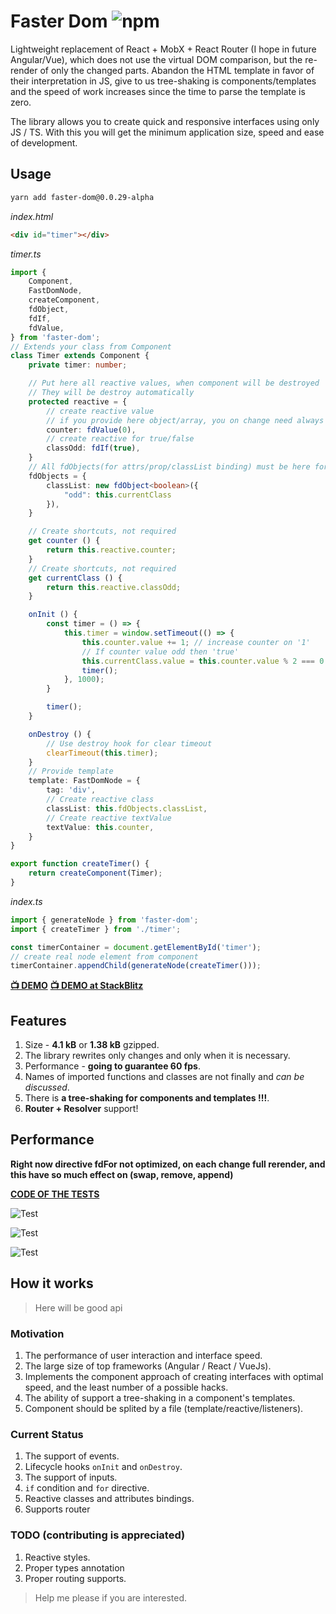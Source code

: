 # Faster Dom ![npm](https://img.shields.io/npm/v/faster-dom.svg)

Lightweight replacement of React + MobX + React Router (I hope in future Angular/Vue), which does not use the virtual DOM comparison, but the re-render of only the changed parts. Abandon the HTML template in favor of their interpretation in JS, give to us tree-shaking is components/templates and the speed of work increases since the time to parse the template is zero.

The library allows you to create quick and responsive interfaces using only JS / TS. With this you will get the minimum application size, speed and ease of development.

## Usage
```sh
yarn add faster-dom@0.0.29-alpha
```

*index.html*
```html
<div id="timer"></div>
```

*timer.ts*
```ts
import {
    Component,
    FastDomNode,
    createComponent,
    fdObject,
    fdIf,
    fdValue,
} from 'faster-dom';
// Extends your class from Component
class Timer extends Component {
    private timer: number;

    // Put here all reactive values, when component will be destroyed
    // They will be destroy automatically
    protected reactive = {
        // create reactive value
        // if you provide here object/array, you on change need always return new one, not link on previous
        counter: fdValue(0),
        // create reactive for true/false
        classOdd: fdIf(true),
    }
    // All fdObjects(for attrs/prop/classList binding) must be here for auto destroy
    fdObjects = {
        classList: new fdObject<boolean>({
            "odd": this.currentClass
        }),
    }

    // Create shortcuts, not required
    get counter () {
        return this.reactive.counter;
    }
    // Create shortcuts, not required
    get currentClass () {
        return this.reactive.classOdd;
    }

    onInit () {
        const timer = () => {
            this.timer = window.setTimeout(() => {
                this.counter.value += 1; // increase counter on '1'
                // If counter value odd then 'true'
                this.currentClass.value = this.counter.value % 2 === 0 ? true : false;
                timer();
            }, 1000);
        }

        timer();
    }

    onDestroy () {
        // Use destroy hook for clear timeout
        clearTimeout(this.timer);
    }
    // Provide template
    template: FastDomNode = {
        tag: 'div',
        // Create reactive class
        classList: this.fdObjects.classList,
        // Create reactive textValue
        textValue: this.counter,
    }
}

export function createTimer() {
    return createComponent(Timer);
}
```

*index.ts*
```ts
import { generateNode } from 'faster-dom';
import { createTimer } from './timer';

const timerContainer = document.getElementById('timer');
// create real node element from component
timerContainer.appendChild(generateNode(createTimer()));
```

**[📺 DEMO](https://pxyup.github.io/FastDom/)**
**[📺 DEMO at StackBlitz](https://stackblitz.com/edit/typescript-wgjbzf)**

## Features
1. Size - **4.1 kB** or **1.38 kB** gzipped.
2. The library rewrites only changes and only when it is necessary.
3. Performance - **going to guarantee 60 fps**.
4. Names of imported functions and classes are not finally and *can be discussed*.
5. There is **a tree-shaking for components and templates !!!**. 
6. **Router + Resolver** support!   

## Performance

**Right now directive fdFor not optimized, on each change full rerender, and this have so much effect on (swap, remove, append)**

**[CODE OF THE TESTS](https://github.com/PxyUp/js-framework-benchmark/pull/1/files)**

![Test](https://github.com/PxyUp/FastDom/blob/master/test_one.jpg?raw=true)

![Test](https://github.com/PxyUp/FastDom/blob/master/test_two.png?raw=true)

![Test](https://github.com/PxyUp/FastDom/blob/master/test_three.png?raw=true)

## How it works
> Here will be good api

### Motivation

1. The performance of user interaction and interface speed.
2. The large size of top frameworks (Angular / React / VueJs).
3. Implements the component approach of creating interfaces with optimal speed, and the least number of a possible hacks.
4. The ability of support a tree-shaking in a component's templates.
5. Component should be splited by a file (template/reactive/listeners).

### Current Status

1. The support of events.
2. Lifecycle hooks `onInit` and `onDestroy`.
3. The support of inputs.
4. `if` condition and `for` directive.
5. Reactive classes and attributes bindings.
6. Supports router

### TODO (contributing is appreciated)
1. Reactive styles.
2. Proper types annotation
3. Proper routing supports.

> Help me please if you are interested.

